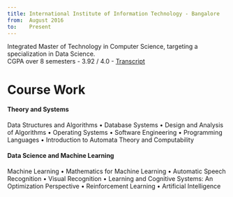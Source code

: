 ```yaml
---
title: International Institute of Information Technology - Bangalore
from:  August 2016
to:    Present
---
```


Integrated Master of Technology in Computer Science, targeting a specialization in Data Science.<br>
CGPA over 8 semesters - 3.92 / 4.0 - <a target="_blank" rel="noopener noreferrer" href="{{site.url}}{{site.baseurl}}/assets/pdf/transcript.pdf">Transcript</a>

<h1><b>Course Work</b></h1>
<h4>Theory and Systems</h4>
Data Structures and Algorithms • Database Systems • Design and Analysis of Algorithms • Operating Systems • Software Engineering • Programming Languages • Introduction to Automata Theory and Computability

<h4>Data Science and Machine Learning</h4>
Machine Learning • Mathematics for Machine Learning • Automatic Speech Recognition • Visual Recognition • Learning and Cognitive Systems: An Optimization Perspective • Reinforcement Learning • Artificial Intelligence